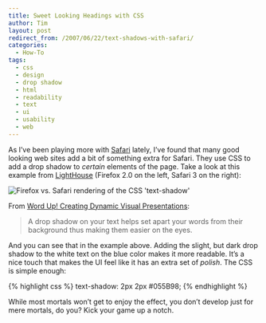 ```yaml
---
title: Sweet Looking Headings with CSS
author: Tim
layout: post
redirect_from: /2007/06/22/text-shadows-with-safari/
categories:
  - How-To
tags:
  - css
  - design
  - drop shadow
  - html
  - readability
  - text
  - ui
  - usability
  - web
---
```

As I&#8217;ve been playing more with [Safari][1] lately, I&#8217;ve found that many good looking web sites add a bit of something extra for Safari. They use CSS to add a drop shadow to *certain* elements of the page. Take a look at this example from [LightHouse][2] (Firefox 2.0 on the left, Safari 3 on the right):

![Firefox vs. Safari rendering of the CSS 'text-shadow'][3]

From [Word Up! Creating Dynamic Visual Presentations][4]:

> A drop shadow on your text helps set apart your words from their background thus making them easier on the eyes.

And you can see that in the example above. Adding the slight, but dark drop shadow to the white text on the blue color makes it more readable. It&#8217;s a nice touch that makes the UI feel like it has an extra set of *polish*. The CSS is simple enough:

{% highlight css %}
text-shadow: 2px 2px #055B98;
{% endhighlight %}

While most mortals won&#8217;t get to enjoy the effect, you don&#8217;t develop just for mere mortals, do you? Kick your game up a notch.

 [1]: http://apple.com/safari
 [2]: http://lighthouseapp.com
 [3]: http://timshadel.com/wp-content/uploads/2007/06/583276709_b02c53bfe2.jpg?v=0
 [4]: http://www.youthspecialties.com/articles/topics/technology/word_up.php
